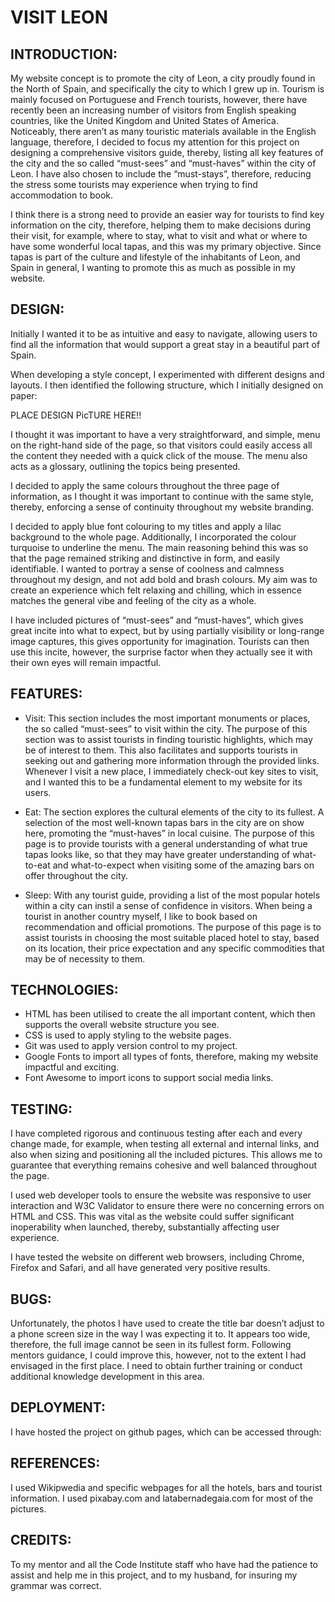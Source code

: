# VISIT LEON

## INTRODUCTION:

My website concept is to promote the city of Leon, a city proudly found in the North of Spain, and specifically the city to which I grew up in. Tourism is mainly focused on Portuguese and French tourists, however, there have recently been an increasing number of visitors from English speaking countries, like the United Kingdom and United States of America. Noticeably, there aren’t as many touristic materials available in the English language, therefore, I decided to focus my attention for this project on designing a comprehensive visitors guide, thereby, listing all key features of the city and the so called “must-sees” and “must-haves” within the city of Leon. I have also chosen to include the “must-stays”, therefore, reducing the stress some tourists may experience when trying to find accommodation to book.

I think there is a strong need to provide an easier way for tourists to find key information on the city, therefore, helping them to make decisions during their visit, for example, where to stay, what to visit and what or where to have some wonderful local tapas, and this was my primary objective. Since tapas is part of the culture and lifestyle of the inhabitants of Leon, and Spain in general, I wanting to promote this as much as possible in my website.

## DESIGN:

Initially I wanted it to be as intuitive and easy to navigate, allowing users to find all the information that would support a great stay in a beautiful part of Spain. 

When developing a style concept, I experimented with different designs and layouts. I then identified the following structure, which I initially designed on paper:

PLACE DESIGN PicTURE HERE!!

I thought it was important to have a very straightforward, and simple, menu on the right-hand side of the page, so that visitors could easily access all the content they needed with a quick click of the mouse. The menu also acts as a glossary, outlining the topics being presented.

I decided to apply the same colours throughout the three page of information, as I thought it was important to continue with the same style, thereby, enforcing a sense of continuity throughout my website branding.

I decided to apply blue font colouring to my titles and apply a lilac background to the whole page. Additionally, I incorporated the colour turquoise to underline the menu. The main reasoning behind this was so that the page remained striking and distinctive in form, and easily identifiable. I wanted to portray a sense of coolness and calmness throughout my design, and not add bold and brash colours. My aim was to create an experience which felt relaxing and chilling, which in essence matches the general vibe and feeling of the city as a whole.

I have included pictures of “must-sees” and “must-haves”, which gives great incite into what to expect, but by using partially visibility or long-range image captures, this gives opportunity for imagination. Tourists can then use this incite, however, the surprise factor when they actually see it with their own eyes will remain impactful.

## FEATURES:

- Visit: This section includes the most important monuments or places, the so called “must-sees” to visit within the city. The purpose of this section was to assist tourists in finding touristic highlights, which may be of interest to them. This also facilitates and supports tourists in seeking out and gathering more information through the provided links. Whenever I visit a new place, I immediately check-out key sites to visit, and I wanted this to be a fundamental element to my website for its users.

- Eat: The section explores the cultural elements of the city to its fullest. A selection of the most well-known tapas bars in the city are on show here, promoting the “must-haves” in local cuisine. The purpose of this page is to provide tourists with a general understanding of what true tapas looks like, so that they may have greater understanding of what-to-eat and what-to-expect when visiting some of the amazing bars on offer throughout the city.

- Sleep: With any tourist guide, providing a list of the most popular hotels within a city can instil a sense of confidence in visitors. When being a tourist in another country myself, I like to book based on recommendation and official promotions. The purpose of this page is to assist tourists in choosing the most suitable placed hotel to stay, based on its location, their price expectation and any specific commodities that may be of necessity to them.

## TECHNOLOGIES:

- HTML has been utilised to create the all important content, which then supports the overall website structure you see.
- CSS is used to apply styling to the website pages.
- Git was used to apply version control to my project.
- Google Fonts to import all types of fonts, therefore, making my website impactful and exciting.
- Font Awesome to import icons to support social media links.

## TESTING:

I have completed rigorous and continuous testing after each and every change made, for example, when testing all external and internal links, and also when sizing and positioning all the included pictures. This allows me to guarantee that everything remains cohesive and well balanced throughout the page.

I used web developer tools to ensure the website was responsive to user interaction and W3C Validator to ensure there were no concerning errors on HTML and CSS. This was vital as the website could suffer significant inoperability when launched, thereby, substantially affecting user experience.

I have tested the website on different web browsers, including Chrome, Firefox and Safari, and all have generated very positive results.

## BUGS:

Unfortunately, the photos I have used to create the title bar doesn’t adjust to a phone screen size in the way I was expecting it to. It appears too wide, therefore, the full image cannot be seen in its fullest form. Following mentors guidance, I could improve this, however, not to the extent I had envisaged in the first place. I need to obtain further training or conduct additional knowledge development in this area.

## DEPLOYMENT:

I have hosted the project on github pages, which can be accessed through:


## REFERENCES:

I used Wikipwedia and specific webpages for all the hotels, bars and tourist information.
I used pixabay.com and latabernadegaia.com for most of the pictures.

## CREDITS:

To my mentor and all the Code Institute staff who have had the patience to assist and help me in this project, and to my husband, for insuring my grammar was correct.
 
